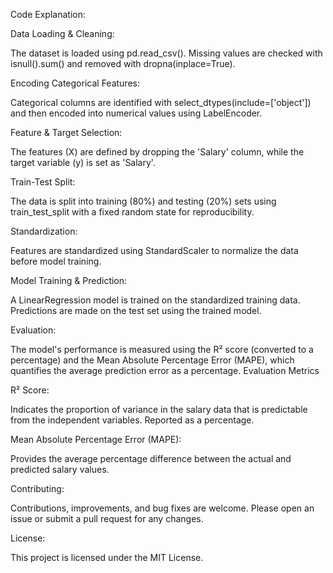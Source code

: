 Code Explanation:

Data Loading & Cleaning:

The dataset is loaded using pd.read_csv(). Missing values are checked with isnull().sum() and removed with dropna(inplace=True).

Encoding Categorical Features:

Categorical columns are identified with select_dtypes(include=['object']) and then encoded into numerical values using LabelEncoder.

Feature & Target Selection:

The features (X) are defined by dropping the 'Salary' column, while the target variable (y) is set as 'Salary'.

Train-Test Split:

The data is split into training (80%) and testing (20%) sets using train_test_split with a fixed random state for reproducibility.

Standardization:

Features are standardized using StandardScaler to normalize the data before model training.

Model Training & Prediction:

A LinearRegression model is trained on the standardized training data. Predictions are made on the test set using the trained model.

Evaluation:

The model's performance is measured using the R² score (converted to a percentage) and the Mean Absolute Percentage Error (MAPE), which quantifies the average prediction error as a percentage.
Evaluation Metrics

R² Score:

Indicates the proportion of variance in the salary data that is predictable from the independent variables. Reported as a percentage.

Mean Absolute Percentage Error (MAPE):

Provides the average percentage difference between the actual and predicted salary values.

Contributing:

Contributions, improvements, and bug fixes are welcome. Please open an issue or submit a pull request for any changes.

License:

This project is licensed under the MIT License.


